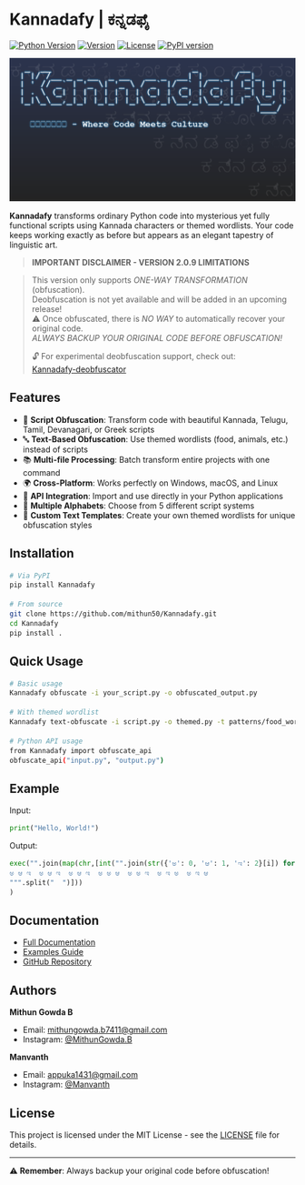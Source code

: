 # Kannadafy | ಕನ್ನಡಫೈ

[![Python Version](https://img.shields.io/badge/python-3.6%2B-blue)](https://www.python.org)
[![Version](https://img.shields.io/badge/version-2.0.9-orange)](https://pypi.org/project/Kannadafy/)
[![License](https://img.shields.io/badge/license-MIT-green)](https://github.com/mithun50/Kannadafy/blob/main/LICENSE)
[![PyPI version](https://badge.fury.io/py/Kannadafy.svg)](https://badge.fury.io/py/Kannadafy)

![Kannadafy Logo](https://raw.githubusercontent.com/mithun50/Kannadafy/main/assets/logo_enhanced.png)

**Kannadafy** transforms ordinary Python code into mysterious yet fully functional scripts using Kannada characters or themed wordlists. Your code keeps working exactly as before but appears as an elegant tapestry of linguistic art.

> **IMPORTANT DISCLAIMER - VERSION 2.0.9 LIMITATIONS**


> This version only supports *ONE-WAY TRANSFORMATION* (obfuscation).  
> Deobfuscation is not yet available and will be added in an upcoming release!  
> ⚠️ Once obfuscated, there is *NO WAY* to automatically recover your original code.  
> *ALWAYS BACKUP YOUR ORIGINAL CODE BEFORE OBFUSCATION!*  
>  
> 🔓 For experimental deobfuscation support, check out:  
> [Kannadafy-deobfuscator](https://github.com/Seeking-jpg/Kannadafy-deobfuscator)
## Features

- 📜 **Script Obfuscation**: Transform code with beautiful Kannada, Telugu, Tamil, Devanagari, or Greek scripts
- 🔤 **Text-Based Obfuscation**: Use themed wordlists (food, animals, etc.) instead of scripts
- 📚 **Multi-file Processing**: Batch transform entire projects with one command
- 🌍 **Cross-Platform**: Works perfectly on Windows, macOS, and Linux
- 🧩 **API Integration**: Import and use directly in your Python applications
- 🔄 **Multiple Alphabets**: Choose from 5 different script systems
- 📝 **Custom Text Templates**: Create your own themed wordlists for unique obfuscation styles

## Installation

```bash
# Via PyPI
pip install Kannadafy

# From source
git clone https://github.com/mithun50/Kannadafy.git
cd Kannadafy
pip install .
```

## Quick Usage

```bash
# Basic usage
Kannadafy obfuscate -i your_script.py -o obfuscated_output.py

# With themed wordlist
Kannadafy text-obfuscate -i script.py -o themed.py -t patterns/food_words.txt

# Python API usage
from Kannadafy import obfuscate_api
obfuscate_api("input.py", "output.py")
```

## Example

Input:
```python
print("Hello, World!")
```

Output:
```python
exec("".join(map(chr,[int("".join(str({'ಅ': 0, 'ಆ': 1, 'ಇ': 2}[i]) for i in x.split())) for x in """
ಅ ಆ ಇ  ಅ ಆ ಇ  ಅ ಆ ಇ  ಅ ಅ ಆ  ಅ ಅ ಇ  ಅ ಇ ಅ  ಅ ಇ ಆ
""".split("  ")]))
)
```

## Documentation

- [Full Documentation](https://github.com/mithun50/Kannadafy/blob/main/docs/DOCUMENTATION.md)
- [Examples Guide](https://github.com/mithun50/Kannadafy/blob/main/docs/EXAMPLES.md)
- [GitHub Repository](https://github.com/mithun50/Kannadafy)

## Authors

**Mithun Gowda B**
- Email: mithungowda.b7411@gmail.com
- Instagram: [@MithunGowda.B](https://www.instagram.com/mithun.gowda.b)

**Manvanth**
- Email: appuka1431@gmail.com
- Instagram: [@Manvanth](https://www.instagram.com/_.appu_kannadiga)

## License

This project is licensed under the MIT License - see the [LICENSE](https://github.com/mithun50/Kannadafy/blob/main/LICENSE) file for details.

---

⚠️ **Remember**: Always backup your original code before obfuscation!

